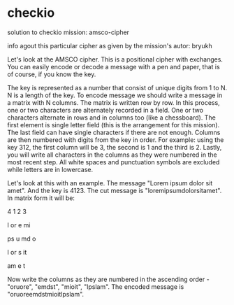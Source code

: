 # checkio
solution to checkio mission: amsco-cipher

info agout this particular cipher as given by the mission's autor: bryukh 

 Let's look at the AMSCO cipher. This is a positional cipher with exchanges. You can easily encode or decode a message with 
 a pen and paper, that is of course, if you know the key.

The key is represented as a number that consist of unique digits from 1 to N. N is a length of the key. To encode message 
we should write a message in a matrix with N columns. The matrix is written row by row. In this process, one or two characters 
are alternately recorded in a field. One or two characters alternate in rows and in columns too (like a chessboard). The first 
element is single letter field (this is the arrangement for this mission). The last field can have single characters 
if there are not enough. Columns are then numbered with digits from the key in order. For example: using the key 312, 
the first column will be 3, the second is 1 and the third is 2. Lastly, you will write all characters in the columns as 
they were numbered in the most recent step. All white spaces and punctuation symbols are excluded while letters are in 
lowercase.

Let's look at this with an example. The message "Lorem ipsum dolor sit amet". And the key is 4123. The cut message 
is "loremipsumdolorsitamet". In matrix form it will be:

   4      1      2      3
   
   l    or   e    mi
   
  ps    u    md    o
  
   l    or   s    it
   
  am    e    t

Now write the columns as they are numbered in the ascending order - "oruore", "emdst", "mioit", "lpslam". 
The encoded message is "oruoreemdstmioitlpslam".

